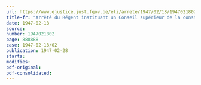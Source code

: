 ```yaml
---
url: https://www.ejustice.just.fgov.be/eli/arrete/1947/02/18/1947021802/justel
title-fr: "Arrêté du Régent instituant un Conseil supérieur de la construction d'habitations pour mineurs"
date: 1947-02-18
source:
number: 1947021802
page: 888888
case: 1947-02-18/02
publication: 1947-02-28
starts:
modifies:
pdf-original:
pdf-consolidated:
---
```


